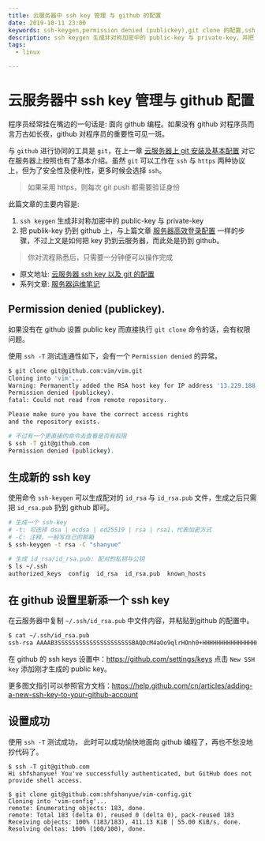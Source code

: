 ```yaml
---
title: 云服务器中 ssh key 管理 与 github 的配置
date: 2019-10-11 23:00
keywords: ssh-keygen,permission denied (publickey),git clone 的配置,ssh -T
description: ssh keygen 生成非对称加密中的 public-key 与 private-key，并把 publick-key 扔到 github 上。与上篇文章配置服务器免登陆一样的步骤。
tags:
  - linux

---
```


# 云服务器中 ssh key 管理与 github 配置

程序员经常挂在嘴边的一句话是: 面向 github 编程。如果没有 github 对程序员而言万古如长夜，github 对程序员的重要性可见一斑。

与 `github` 进行协同的工具是 `git`，在上一章 [云服务器上 git 安装及基本配置](./git.md) 对它在服务器上按照也有了基本介绍。虽然 `git` 可以工作在 `ssh` 与 `https` 两种协议上，但为了安全性及便利性，更多时候会选择 `ssh`。

> 如果采用 https，则每次 git push 都需要验证身份

此篇文章的主要内容是:

1. `ssh keygen` 生成非对称加密中的 public-key 与 private-key
1. 把 publik-key 扔到 github 上，与上篇文章 [服务器高效登录配置](https://shanyue.tech/op/init.html) 一样的步骤，不过上文是如何把 key 扔到云服务器，而此处是扔到 github。

> 你对流程熟悉后，只需要一分钟便可以操作完成

<!--more-->

+ 原文地址: [云服务器 ssh key 以及 git 的配置](https://shanyue.tech/op/ssh-setting.html)
+ 系列文章: [服务器运维笔记](https://shanyue.tech/op/)

## Permission denied (publickey).

如果没有在 github 设置 public key 而直接执行 `git clone` 命令的话，会有权限问题。

使用 `ssh -T` 测试连通性如下，会有一个 `Permission denied` 的异常。

``` bash
$ git clone git@github.com:vim/vim.git
Cloning into 'vim'...
Warning: Permanently added the RSA host key for IP address '13.229.188.59' to the list of known hosts.
Permission denied (publickey).
fatal: Could not read from remote repository.

Please make sure you have the correct access rights
and the repository exists.

# 不过有一个更直接的命令去查看是否有权限
$ ssh -T git@github.com
Permission denied (publickey).
```

## 生成新的 ssh key

使用命令 `ssh-keygen` 可以生成配对的 `id_rsa` 与 `id_rsa.pub` 文件，生成之后只需把 `id_rsa.pub` 扔到 github 即可。

``` bash
# 生成一个 ssh-key
# -t: 可选择 dsa | ecdsa | ed25519 | rsa | rsa1，代表加密方式
# -C: 注释，一般写自己的邮箱
$ ssh-keygen -t rsa -C "shanyue"

# 生成 id_rsa/id_rsa.pub: 配对的私钥与公钥
$ ls ~/.ssh
authorized_keys  config  id_rsa  id_rsa.pub  known_hosts
```

## 在 github 设置里新添一个 ssh key

在云服务器中复制 `~/.ssh/id_rsa.pub` 中文件内容，并粘贴到github 的配置中。

``` bash
$ cat ~/.ssh/id_rsa.pub
ssh-rsa AAAAB3SSSSSSSSSSSSSSSSSSSSSBAQDcM4aOo9qlrHOnh0+HHHHHHHHHHHHHHHHHHHHHHHHHHHHHHHuM9cYmdKq5ZMfO0dQ5PB53nqZQ1YAAAAAAAAAAAAAAAAAAAAAAAAAAAAAAAAAAAAAAAAAAAAAAAAAc1w7bC0PD02M706ZdQm5M9Q9VFzLY0TK1nz19fsh2I2yuKwHJJeRxsFAUJKgrtNNNNNNNNNNNNNNNNNNNNNNNNNNNNNNNNNNNNN7nm6B/9erp5n4FDKJFxdnFWuhqqUwMzRa9rUfhOX1qJ1SYAWUryQ90rpxOwXt9Pfq0Y13VsWk3QQ8nyaEJzytEXG7OR9pf9zDQph4r4rpJbXCwNjXn/ThL shanyue
```

在 github 的 ssh keys 设置中：<https://github.com/settings/keys> 点击 `New SSH key` 添加刚才生成的 public key。

更多图文指引可以参照官方文档：<https://help.github.com/cn/articles/adding-a-new-ssh-key-to-your-github-account>

## 设置成功

使用 `ssh -T` 测试成功， 此时可以成功愉快地面向 github 编程了，再也不愁没地抄代码了。

```shell
$ ssh -T git@github.com
Hi shfshanyue! You've successfully authenticated, but GitHub does not provide shell access.

$ git clone git@github.com:shfshanyue/vim-config.git
Cloning into 'vim-config'...
remote: Enumerating objects: 183, done.
remote: Total 183 (delta 0), reused 0 (delta 0), pack-reused 183
Receiving objects: 100% (183/183), 411.13 KiB | 55.00 KiB/s, done.
Resolving deltas: 100% (100/100), done.
```
